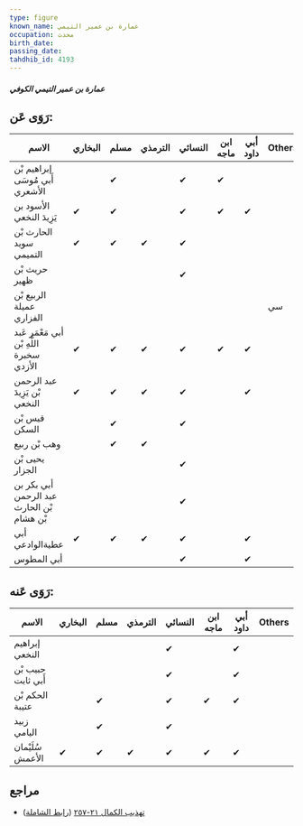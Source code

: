 ```yaml
---
type: figure
known_name: عمارة بن عمير التيمي
occupation: محدث
birth_date:
passing_date:
tahdhib_id: 4193
---
```

##### عمارة بن عمير التيمي الكوفي

## رَوَى عَن:
| الاسم                                     | البخاري | مسلم | الترمذي | النسائي | ابن ماجه | أبي داود | Others |
| ----------------------------------------- | ------- | ---- | ------- | ------- | -------- | -------- | ------ |
| إبراهيم بْن أَبي مُوسَى الأشعري           |         | ✔    |         | ✔       | ✔        |          |        |
| الأسود بن يَزِيدَ النخعي                  | ✔       | ✔    |         | ✔       | ✔        | ✔        |        |
| الحارث بْن سويد التميمي                   | ✔       | ✔    | ✔       | ✔       |          |          |        |
| حريث بْن ظهير                             |         |      |         | ✔       |          |          |        |
| الربيع بْن عميلة الفزاري                  |         |      |         |         |          |          | سي     |
| أبي مَعْمَر عَبد اللَّهِ بْن سخبرة الأزدي | ✔       | ✔    | ✔       | ✔       | ✔        | ✔        |        |
| عبد الرحمن بْن يَزِيدَ النخعي             | ✔       | ✔    | ✔       | ✔       |          | ✔        |        |
| قيس بْن السكن                             |         | ✔    |         | ✔       |          |          |        |
| وهب بْن ربيع                              |         | ✔    | ✔       |         |          |          |        |
| يحيى بْن الجزار                           |         |      |         | ✔       |          |          |        |
| أبي بكر بن عبد الرحمن بْن الحارث بْن هشام |         |      |         | ✔       |          |          |        |
| أبي عطيةالوادعي                           | ✔       | ✔    | ✔       | ✔       |          | ✔        |        |
| أبي المطوس                                |         |      |         | ✔       |          | ✔        |        |
## رَوَى عَنه:
| الاسم              | البخاري | مسلم | الترمذي | النسائي | ابن ماجه | أبي داود | Others |
| ------------------ | ------- | ---- | ------- | ------- | -------- | -------- | ------ |
| إبراهيم النخعي     |         |      |         | ✔       |          | ✔        |        |
| حبيب بْن أَبي ثابت |         |      |         | ✔       |          | ✔        |        |
| الحكم بْن عتيبة    |         | ✔    |         | ✔       | ✔        | ✔        |        |
| زبيد اليامي        |         | ✔    |         | ✔       |          |          |        |
| سُلَيْمان الأعمش   | ✔       | ✔    | ✔       | ✔       | ✔        | ✔        |        |
## مراجع
- [تهذيب الكمال ٢١-٢٥٧](obsidian://open?vault=Tahdhib-al-Kamal&file=Figures/٤١٩٣-عمارة%20بن%20عمير%20التيمي%20الكوفي) ([رابط الشاملة](https://shamela.ws/book/3722/10904))